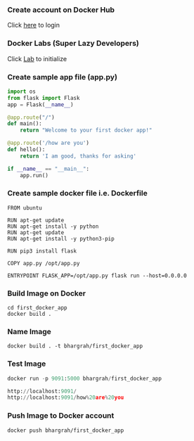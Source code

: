 ### Create account on Docker Hub
Click [here](https://hub.docker.com/) to login

### Docker Labs (Super Lazy Developers)
Click [Lab](https://labs.play-with-docker.com/#) to initialize

### Create sample app file (app.py)
``` python
import os
from flask import Flask
app = Flask(__name__)

@app.route("/")
def main():
    return "Welcome to your first docker app!"

@app.route('/how are you')
def hello():
    return 'I am good, thanks for asking'

if __name__ == "__main__":
    app.run()
```

### Create sample docker file i.e. Dockerfile
``` unix
FROM ubuntu

RUN apt-get update
RUN apt-get install -y python
RUN apt-get update
RUN apt-get install -y python3-pip

RUN pip3 install flask

COPY app.py /opt/app.py

ENTRYPOINT FLASK_APP=/opt/app.py flask run --host=0.0.0.0
```

### Build Image on Docker
``` unix
cd first_docker_app
docker build .
```

### Name Image 
``` unix
docker build . -t bhargrah/first_docker_app
```

### Test Image 
``` python
docker run -p 9091:5000 bhargrah/first_docker_app

http://localhost:9091/
http://localhost:9091/how%20are%20you
```

### Push Image to Docker account
``` unix
docker push bhargrah/first_docker_app
```

